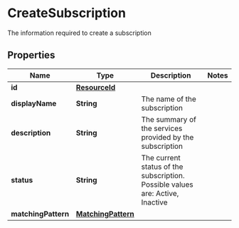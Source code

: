 

# CreateSubscription

The information required to create a subscription

## Properties

Name | Type | Description | Notes
------------ | ------------- | ------------- | -------------
**id** | [**ResourceId**](ResourceId.md) |  | 
**displayName** | **String** | The name of the subscription | 
**description** | **String** | The summary of the services provided by the subscription | 
**status** | **String** | The current status of the subscription. Possible values are: Active, Inactive | 
**matchingPattern** | [**MatchingPattern**](MatchingPattern.md) |  | 




